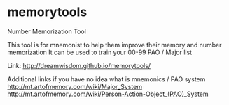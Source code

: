 # memorytools
Number Memorization Tool

This tool is for mnemonist to help them improve their memory and number memorization
It can be used to train your 00-99 PAO / Major list

Link: http://dreamwisdom.github.io/memorytools/

Additional links if you have no idea what is mnemonics / PAO system
http://mt.artofmemory.com/wiki/Major_System
http://mt.artofmemory.com/wiki/Person-Action-Object_(PAO)_System
